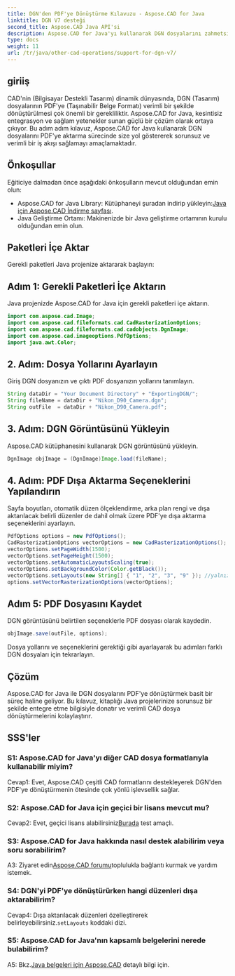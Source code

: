 ```yaml
---
title: DGN'den PDF'ye Dönüştürme Kılavuzu - Aspose.CAD for Java
linktitle: DGN V7 desteği
second_title: Aspose.CAD Java API'si
description: Aspose.CAD for Java'yı kullanarak DGN dosyalarını zahmetsizce PDF'ye dönüştürün. Sorunsuz entegrasyon ve verimli iş akışı için adım adım kılavuzumuzu izleyin.
type: docs
weight: 11
url: /tr/java/other-cad-operations/support-for-dgn-v7/
---
```

## giriiş

CAD'nin (Bilgisayar Destekli Tasarım) dinamik dünyasında, DGN (Tasarım) dosyalarının PDF'ye (Taşınabilir Belge Formatı) verimli bir şekilde dönüştürülmesi çok önemli bir gerekliliktir. Aspose.CAD for Java, kesintisiz entegrasyon ve sağlam yetenekler sunan güçlü bir çözüm olarak ortaya çıkıyor. Bu adım adım kılavuz, Aspose.CAD for Java kullanarak DGN dosyalarını PDF'ye aktarma sürecinde size yol göstererek sorunsuz ve verimli bir iş akışı sağlamayı amaçlamaktadır.

## Önkoşullar

Eğiticiye dalmadan önce aşağıdaki önkoşulların mevcut olduğundan emin olun:
-  Aspose.CAD for Java Library: Kütüphaneyi şuradan indirip yükleyin:[Java için Aspose.CAD İndirme sayfası](https://releases.aspose.com/cad/java/).
- Java Geliştirme Ortamı: Makinenizde bir Java geliştirme ortamının kurulu olduğundan emin olun.

## Paketleri İçe Aktar

Gerekli paketleri Java projenize aktararak başlayın:

## Adım 1: Gerekli Paketleri İçe Aktarın

Java projenizde Aspose.CAD for Java için gerekli paketleri içe aktarın.
```java
import com.aspose.cad.Image;
import com.aspose.cad.fileformats.cad.CadRasterizationOptions;
import com.aspose.cad.fileformats.cad.cadobjects.DgnImage;
import com.aspose.cad.imageoptions.PdfOptions;
import java.awt.Color;
```

## 2. Adım: Dosya Yollarını Ayarlayın

Giriş DGN dosyanızın ve çıktı PDF dosyanızın yollarını tanımlayın.

```java
String dataDir = "Your Document Directory" + "ExportingDGN/";
String fileName = dataDir + "Nikon_D90_Camera.dgn";
String outFile  = dataDir + "Nikon_D90_Camera.pdf";
```

## 3. Adım: DGN Görüntüsünü Yükleyin

Aspose.CAD kütüphanesini kullanarak DGN görüntüsünü yükleyin.

```java
DgnImage objImage = (DgnImage)Image.load(fileName);
```

## 4. Adım: PDF Dışa Aktarma Seçeneklerini Yapılandırın

Sayfa boyutları, otomatik düzen ölçeklendirme, arka plan rengi ve dışa aktarılacak belirli düzenler de dahil olmak üzere PDF'ye dışa aktarma seçeneklerini ayarlayın.

```java
PdfOptions options = new PdfOptions();
CadRasterizationOptions vectorOptions = new CadRasterizationOptions();
vectorOptions.setPageWidth(1500);
vectorOptions.setPageHeight(1500);
vectorOptions.setAutomaticLayoutsScaling(true);
vectorOptions.setBackgroundColor(Color.getBlack());
vectorOptions.setLayouts(new String[] { "1", "2", "3", "9" }); //yalnızca 4 (1,2,3 ve 9) görünümü dışa aktar
options.setVectorRasterizationOptions(vectorOptions);
```

## Adım 5: PDF Dosyasını Kaydet

DGN görüntüsünü belirtilen seçeneklerle PDF dosyası olarak kaydedin.

```java
objImage.save(outFile, options);
```

Dosya yollarını ve seçeneklerini gerektiği gibi ayarlayarak bu adımları farklı DGN dosyaları için tekrarlayın.

## Çözüm

Aspose.CAD for Java ile DGN dosyalarını PDF'ye dönüştürmek basit bir süreç haline geliyor. Bu kılavuz, kitaplığı Java projelerinize sorunsuz bir şekilde entegre etme bilgisiyle donatır ve verimli CAD dosya dönüştürmelerini kolaylaştırır.

## SSS'ler

### S1: Aspose.CAD for Java'yı diğer CAD dosya formatlarıyla kullanabilir miyim?

Cevap1: Evet, Aspose.CAD çeşitli CAD formatlarını destekleyerek DGN'den PDF'ye dönüştürmenin ötesinde çok yönlü işlevsellik sağlar.

### S2: Aspose.CAD for Java için geçici bir lisans mevcut mu?

 Cevap2: Evet, geçici lisans alabilirsiniz[Burada](https://purchase.aspose.com/temporary-license/) test amaçlı.

### S3: Aspose.CAD for Java hakkında nasıl destek alabilirim veya soru sorabilirim?

 A3: Ziyaret edin[Aspose.CAD forumu](https://forum.aspose.com/c/cad/19)toplulukla bağlantı kurmak ve yardım istemek.

### S4: DGN'yi PDF'ye dönüştürürken hangi düzenleri dışa aktarabilirim?

 Cevap4: Dışa aktarılacak düzenleri özelleştirerek belirleyebilirsiniz.`setLayouts` koddaki dizi.

### S5: Aspose.CAD for Java'nın kapsamlı belgelerini nerede bulabilirim?

 A5: Bkz.[Java belgeleri için Aspose.CAD](https://reference.aspose.com/cad/java/) detaylı bilgi için.